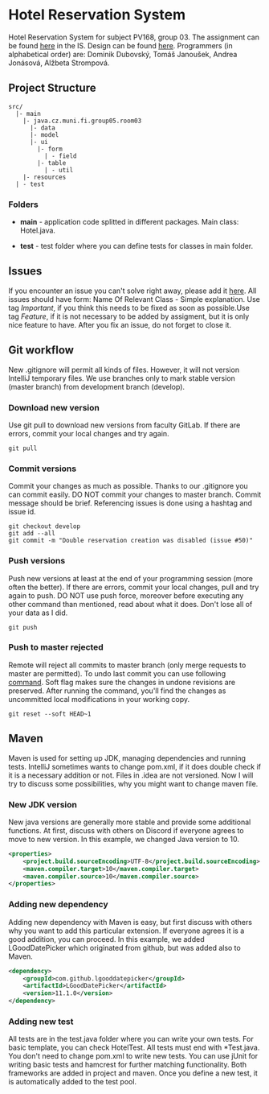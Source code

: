 # Hotel Reservation System
Hotel Reservation System for subject PV168, group 03. 
The assignment can be found [here](https://is.muni.cz/auth/el/fi/podzim2020/PV168/projects/Hotel_Reservation_System.pdf) 
in the IS. Design can be found [here](https://xd.adobe.com/view/2187f6e8-afe7-4d06-b23e-f3666b4f32e0-74d4/screen/6a2e17d1-b84f-4499-a0a0-2534d642d5a3). Programmers (in alphabetical order) are: Dominik Dubovský, Tomáš Janoušek,
Andrea Jonásová, Alžbeta Strompová.


## Project Structure
```
src/
  |- main
    |- java.cz.muni.fi.group05.room03
      |- data 
      |- model
      |- ui
        |- form
          | - field
        |- table
          | - util
    |- resources
  | - test
```

### Folders
* **main** - application code splitted in different packages. Main class: Hotel.java.

* **test** - test folder where you can define tests for classes in main folder. 

## Issues
If you encounter an issue you can't solve right away, please add it 
[here](https://gitlab.fi.muni.cz/xdubovs1/hotel-system-reservation/-/issues).
All issues should have form: Name Of Relevant Class - Simple explanation. Use tag *Important*, if you 
think this needs to be fixed as soon as possible.Use tag *Feature*, if it is not necessary to be added 
by assigment, but it is only nice feature to have. After you fix an issue, do not forget to close it. 

## Git workflow
New .gitignore will permit all kinds of files. However, it will not version IntelliJ temporary files. 
We use branches only to mark stable version (master branch) from development branch (develop).

### Download new version
Use git pull to download new versions from faculty GitLab. If there are errors, commit
your local changes and try again.
```
git pull
``` 

### Commit versions
Commit your changes as much as possible. Thanks to our .gitignore you can commit easily.
DO NOT commit your changes to master branch. Commit message should be brief. Referencing
issues is done using a hashtag and issue id.

```
git checkout develop
git add --all
git commit -m "Double reservation creation was disabled (issue #50)"
```

### Push versions
Push new versions at least at the end of your programming session (more often the better). 
If there are errors, commit your local changes, pull and try again to push. DO NOT use
push force, moreover before executing any other command than mentioned, read about what 
it does. Don't lose all of your data as I did.

```
git push
```

### Push to master rejected
Remote will reject all commits to master branch (only merge requests to master are permitted).
To undo last commit you can use following [command](https://www.git-tower.com/learn/git/faq/undo-last-commit/).
Soft flag makes sure the changes in undone revisions are preserved. After running the command, you'll find the 
changes as uncommitted local modifications in your working copy.

```
git reset --soft HEAD~1
```

## Maven
Maven is used for setting up JDK, managing dependencies and running tests. IntelliJ sometimes 
wants to change pom.xml, if it does double check if it is a necessary addition or not. 
Files in .idea are not versioned. Now I will try to discuss some possibilities, why you
might want to change maven file.

### New JDK version
New java versions are generally more stable and provide some additional functions. At first, 
discuss with others on Discord if everyone agrees to move to new version. 
In this example, we changed Java version to 10.
```xml
<properties>
    <project.build.sourceEncoding>UTF-8</project.build.sourceEncoding>
    <maven.compiler.target>10</maven.compiler.target>
    <maven.compiler.source>10</maven.compiler.source>
</properties>
```

### Adding new dependency
Adding new dependency with Maven is easy, but first discuss with others why you want to add 
this particular extension. If everyone agrees it is a good addition, you can proceed. In 
this example, we added LGoodDatePicker which originated from github, but was added also to Maven.
```xml
<dependency>
    <groupId>com.github.lgooddatepicker</groupId>
    <artifactId>LGoodDatePicker</artifactId>
    <version>11.1.0</version>
</dependency>
```

### Adding new test
All tests are in the test.java folder where you can write your own tests. For basic template,
you can check HotelTest. All tests must end with *Test.java. You don't need to change pom.xml
to write new tests. You can use jUnit for writing basic tests and hamcrest for further matching 
functionality. Both frameworks are added in project and maven. Once you define a new test, it is 
automatically added to the test pool.
